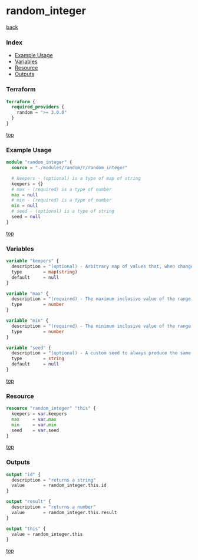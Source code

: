 # random_integer

[back](../random.md)

### Index

- [Example Usage](#example-usage)
- [Variables](#variables)
- [Resource](#resource)
- [Outputs](#outputs)

### Terraform

```terraform
terraform {
  required_providers {
    random = ">= 3.0.0"
  }
}
```

[top](#index)

### Example Usage

```terraform
module "random_integer" {
  source = "./modules/random/r/random_integer"

  # keepers - (optional) is a type of map of string
  keepers = {}
  # max - (required) is a type of number
  max = null
  # min - (required) is a type of number
  min = null
  # seed - (optional) is a type of string
  seed = null
}
```

[top](#index)

### Variables

```terraform
variable "keepers" {
  description = "(optional) - Arbitrary map of values that, when changed, will trigger recreation of resource. See [the main provider documentation](../index.html) for more information."
  type        = map(string)
  default     = null
}

variable "max" {
  description = "(required) - The maximum inclusive value of the range."
  type        = number
}

variable "min" {
  description = "(required) - The minimum inclusive value of the range."
  type        = number
}

variable "seed" {
  description = "(optional) - A custom seed to always produce the same value."
  type        = string
  default     = null
}
```

[top](#index)

### Resource

```terraform
resource "random_integer" "this" {
  keepers = var.keepers
  max     = var.max
  min     = var.min
  seed    = var.seed
}
```

[top](#index)

### Outputs

```terraform
output "id" {
  description = "returns a string"
  value       = random_integer.this.id
}

output "result" {
  description = "returns a number"
  value       = random_integer.this.result
}

output "this" {
  value = random_integer.this
}
```

[top](#index)
